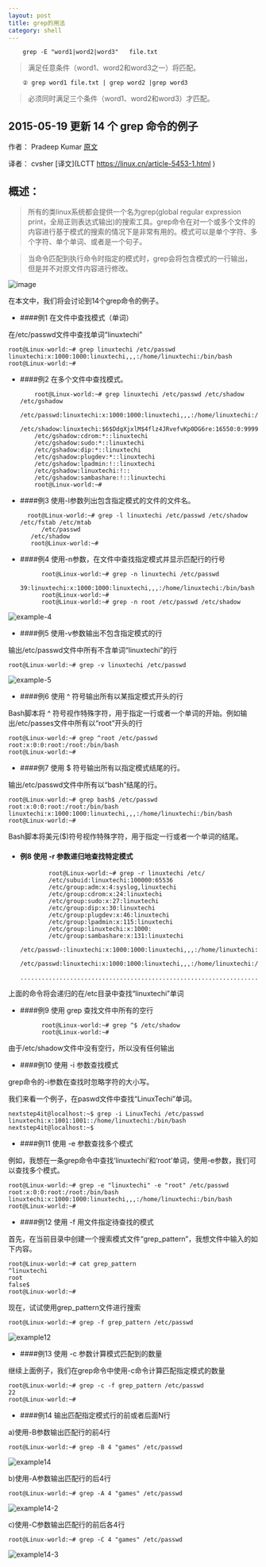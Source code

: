 ```yaml
---
layout: post
title: grep的用法
category: shell
---
```


		grep -E "word1|word2|word3"   file.txt

> 满足任意条件（word1、word2和word3之一）将匹配。

		② grep word1 file.txt | grep word2 |grep word3

> 必须同时满足三个条件（word1、word2和word3）才匹配。


2015-05-19 更新 14 个 grep 命令的例子
--

作者： Pradeep Kumar  [原文](http://www.linuxtechi.com/linux-grep-command-with-14-different-examples/)<br>

译者： cvsher  [译文](LCTT  https://linux.cn/article-5453-1.html )

概述：
-----

> 所有的类linux系统都会提供一个名为grep(global regular expression print，全局正则表达式输出)的搜索工具。grep命令在对一个或多个文件的内容进行基于模式的搜索的情况下是非常有用的。模式可以是单个字符、多个字符、单个单词、或者是一个句子。

>当命令匹配到执行命令时指定的模式时，grep会将包含模式的一行输出，但是并不对原文件内容进行修改。

![image](https://dn-linuxcn.qbox.me/data/attachment/album/201505/16/231734coi0os7nr0frpas6.png)

在本文中，我们将会讨论到14个grep命令的例子。

+ ####例1 在文件中查找模式（单词）

在/etc/passwd文件中查找单词“linuxtechi”

    root@Linux-world:~# grep linuxtechi /etc/passwd
    linuxtechi:x:1000:1000:linuxtechi,,,:/home/linuxtechi:/bin/bash
    root@Linux-world:~#

+ ####例2 在多个文件中查找模式。

	      root@Linux-world:~# grep linuxtechi /etc/passwd /etc/shadow /etc/gshadow
	      /etc/passwd:linuxtechi:x:1000:1000:linuxtechi,,,:/home/linuxtechi:/bin/bash
	      /etc/shadow:linuxtechi:$6$DdgXjxlM$4flz4JRvefvKp0DG6re:16550:0:99999:7:::/etc/gshadow:adm:*::syslog,linuxtechi
	      /etc/gshadow:cdrom:*::linuxtechi
	      /etc/gshadow:sudo:*::linuxtechi
	      /etc/gshadow:dip:*::linuxtechi
	      /etc/gshadow:plugdev:*::linuxtechi
	      /etc/gshadow:lpadmin:!::linuxtechi
	      /etc/gshadow:linuxtechi:!::
	      /etc/gshadow:sambashare:!::linuxtechi
	      root@Linux-world:~#

+ ####例3 使用-l参数列出包含指定模式的文件的文件名。

		root@Linux-world:~# grep -l linuxtechi /etc/passwd /etc/shadow /etc/fstab /etc/mtab
      		/etc/passwd
		 /etc/shadow
		 root@Linux-world:~#

+ ####例4 使用-n参数，在文件中查找指定模式并显示匹配行的行号

      		root@Linux-world:~# grep -n linuxtechi /etc/passwd
		 39:linuxtechi:x:1000:1000:linuxtechi,,,:/home/linuxtechi:/bin/bash
      		root@Linux-world:~#
      		root@Linux-world:~# grep -n root /etc/passwd /etc/shadow

![example-4](https://dn-linuxcn.qbox.me/data/attachment/album/201505/16/231736j4b1apg41e84f4wg.jpg)

+ ####例5 使用-v参数输出不包含指定模式的行

输出/etc/passwd文件中所有不含单词“linuxtechi”的行

    root@Linux-world:~# grep -v linuxtechi /etc/passwd

![example-5](https://dn-linuxcn.qbox.me/data/attachment/album/201505/16/231737ar52q4cg8q4lm914.jpg)

+ ####例6 使用 ^ 符号输出所有以某指定模式开头的行

Bash脚本将 ^ 符号视作特殊字符，用于指定一行或者一个单词的开始。例如输出/etc/passes文件中所有以“root”开头的行

    root@Linux-world:~# grep ^root /etc/passwd
    root:x:0:0:root:/root:/bin/bash
    root@Linux-world:~#

+ ####例7 使用 $ 符号输出所有以指定模式结尾的行。

输出/etc/passwd文件中所有以“bash”结尾的行。

    root@Linux-world:~# grep bash$ /etc/passwd
    root:x:0:0:root:/root:/bin/bash
    linuxtechi:x:1000:1000:linuxtechi,,,:/home/linuxtechi:/bin/bash
    root@Linux-world:~#

Bash脚本将美元($)符号视作特殊字符，用于指定一行或者一个单词的结尾。

+ #### 例8 使用 -r 参数递归地查找特定模式

		      root@Linux-world:~# grep -r linuxtechi /etc/
		      /etc/subuid:linuxtechi:100000:65536
		      /etc/group:adm:x:4:syslog,linuxtechi
		      /etc/group:cdrom:x:24:linuxtechi
		      /etc/group:sudo:x:27:linuxtechi
		      /etc/group:dip:x:30:linuxtechi
		      /etc/group:plugdev:x:46:linuxtechi
		      /etc/group:lpadmin:x:115:linuxtechi
		      /etc/group:linuxtechi:x:1000:
		      /etc/group:sambashare:x:131:linuxtechi
		      /etc/passwd-:linuxtechi:x:1000:1000:linuxtechi,,,:/home/linuxtechi:/bin/bash
		      /etc/passwd:linuxtechi:x:1000:1000:linuxtechi,,,:/home/linuxtechi:/bin/bash
		      ............................................................................

上面的命令将会递归的在/etc目录中查找“linuxtechi”单词

+ ####例9 使用 grep 查找文件中所有的空行

    		root@Linux-world:~# grep ^$ /etc/shadow
    		root@Linux-world:~#

由于/etc/shadow文件中没有空行，所以没有任何输出

+ ####例10 使用 -i 参数查找模式

grep命令的-i参数在查找时忽略字符的大小写。

我们来看一个例子，在paswd文件中查找“LinuxTechi”单词。

    nextstep4it@localhost:~$ grep -i LinuxTechi /etc/passwd
    linuxtechi:x:1001:1001::/home/linuxtechi:/bin/bash
    nextstep4it@localhost:~$

+ ####例11 使用 -e 参数查找多个模式

例如，我想在一条grep命令中查找‘linuxtechi’和‘root’单词，使用-e参数，我们可以查找多个模式。

    root@Linux-world:~# grep -e "linuxtechi" -e "root" /etc/passwd
    root:x:0:0:root:/root:/bin/bash
    linuxtechi:x:1000:1000:linuxtechi,,,:/home/linuxtechi:/bin/bash
    root@Linux-world:~#

+ ####例12 使用 -f 用文件指定待查找的模式

首先，在当前目录中创建一个搜索模式文件“grep_pattern”，我想文件中输入的如下内容。

    root@Linux-world:~# cat grep_pattern
    ^linuxtechi
    root
    false$
    root@Linux-world:~#

现在，试试使用grep_pattern文件进行搜索

    root@Linux-world:~# grep -f grep_pattern /etc/passwd

![example12](https://dn-linuxcn.qbox.me/data/attachment/album/201505/16/231738r8awtkvpewkearr8.jpg)

+ ####例13 使用 -c 参数计算模式匹配到的数量

继续上面例子，我们在grep命令中使用-c命令计算匹配指定模式的数量

    root@Linux-world:~# grep -c -f grep_pattern /etc/passwd
    22
    root@Linux-world:~#

+ ####例14 输出匹配指定模式行的前或者后面N行

a)使用-B参数输出匹配行的前4行

    root@Linux-world:~# grep -B 4 "games" /etc/passwd

![example14](https://dn-linuxcn.qbox.me/data/attachment/album/201505/16/231738a6955ls928ii68iu.jpg)

b)使用-A参数输出匹配行的后4行

    root@Linux-world:~# grep -A 4 "games" /etc/passwd

![example14-2](https://dn-linuxcn.qbox.me/data/attachment/album/201505/16/231739e8d68vwzp8df0xs9.jpg)

c)使用-C参数输出匹配行的前后各4行

    root@Linux-world:~# grep -C 4 "games" /etc/passwd

![example14-3](https://dn-linuxcn.qbox.me/data/attachment/album/201505/16/231739zz9ixw1xb26iiix1.jpg)

